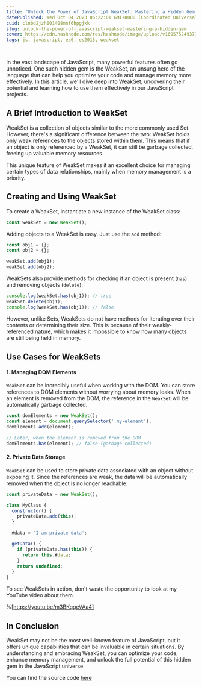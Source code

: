 ```yaml
---
title: "Unlock the Power of JavaScript WeakSet: Mastering a Hidden Gem!"
datePublished: Wed Oct 04 2023 06:22:01 GMT+0000 (Coordinated Universal Time)
cuid: clnbd2jzh001408mnf6hpgjkk
slug: unlock-the-power-of-javascript-weakset-mastering-a-hidden-gem
cover: https://cdn.hashnode.com/res/hashnode/image/upload/v1695752493733/53b5c3b1-0221-47dc-b8bd-c40ed10639e6.png
tags: js, javascript, es6, es2015, weakset

---
```


In the vast landscape of JavaScript, many powerful features often go unnoticed. One such hidden gem is the WeakSet, an unsung hero of the language that can help you optimize your code and manage memory more effectively. In this article, we'll dive deep into WeakSet, uncovering their potential and learning how to use them effectively in our JavaScript projects.

## A Brief Introduction to WeakSet

WeakSet is a collection of objects similar to the more commonly used Set.  
However, there's a significant difference between the two: WeakSet holds only weak references to the objects stored within them. This means that if an object is only referenced by a WeakSet, it can still be garbage collected, freeing up valuable memory resources.

This unique feature of WeakSet makes it an excellent choice for managing certain types of data relationships, mainly when memory management is a priority.

## Creating and Using WeakSet

To create a WeakSet, instantiate a new instance of the WeakSet class:

```javascript
const weakSet = new WeakSet();
```

Adding objects to a WeakSet is easy. Just use the `add` method:

```javascript
const obj1 = {};
const obj2 = {};

weakSet.add(obj1);
weakSet.add(obj2);
```

WeakSets also provide methods for checking if an object is present (`has`) and removing objects (`delete`):

```javascript
console.log(weakSet.has(obj1)); // true
weakSet.delete(obj1);
console.log(weakSet.has(obj1)); // false
```

However, unlike Sets, WeakSets do not have methods for iterating over their contents or determining their size. This is because of their weakly-referenced nature, which makes it impossible to know how many objects are still being held in memory.

## Use Cases for WeakSets

#### 1\. Managing DOM Elements

`WeakSet` can be incredibly useful when working with the DOM. You can store references to DOM elements without worrying about memory leaks. When an element is removed from the DOM, the reference in the `WeakSet` will be automatically garbage collected.

```javascript
const domElements = new WeakSet();
const element = document.querySelector('.my-element');
domElements.add(element);

// Later, when the element is removed from the DOM
domElements.has(element); // false (garbage collected)
```

#### 2\. Private Data Storage

`WeakSet` can be used to store private data associated with an object without exposing it. Since the references are weak, the data will be automatically removed when the object is no longer reachable.

```javascript
const privateData = new WeakSet();

class MyClass {
  constructor() {
    privateData.add(this);
  }

  #data = 'I am private data';

  getData() {
    if (privateData.has(this)) {
      return this.#data;
    }
    return undefined;
  }
}
```

To see WeakSets in action, don't waste the opportunity to look at my YouTube video about them.

%[https://youtu.be/m3BKqgeVAa4] 

## In Conclusion

WeakSet may not be the most well-known feature of JavaScript, but it offers unique capabilities that can be invaluable in certain situations. By understanding and embracing WeakSet, you can optimize your code, enhance memory management, and unlock the full potential of this hidden gem in the JavaScript universe.

You can find the source code [here](https://github.com/Puppo/javascript-you-dont-know/tree/03-weaksets)